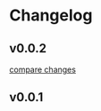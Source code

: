 # Changelog


## v0.0.2

[compare changes](https://github.com/qvajs/pixi-lottie/compare/v0.0.1...v0.0.2)

## v0.0.1

